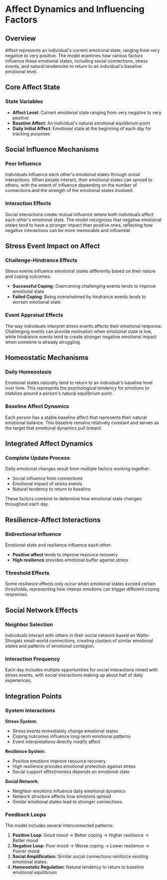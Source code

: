 # Affect Dynamics and Influencing Factors

## Overview

Affect represents an individual's current emotional state, ranging from very negative to very positive. The model examines how various factors influence these emotional states, including social connections, stress events, and natural tendencies to return to an individual's baseline emotional level.

## Core Affect State

### State Variables

- **Affect Level**: Current emotional state ranging from very negative to very positive
- **Baseline Affect**: An individual's natural emotional equilibrium point
- **Daily Initial Affect**: Emotional state at the beginning of each day for tracking purposes

## Social Influence Mechanisms

### Peer Influence

Individuals influence each other's emotional states through social interactions. When people interact, their emotional states can spread to others, with the extent of influence depending on the number of connections and the strength of the emotional states involved.

### Interaction Effects

Social interactions create mutual influence where both individuals affect each other's emotional state. The model recognizes that negative emotional states tend to have a stronger impact than positive ones, reflecting how negative interactions can be more memorable and influential.

## Stress Event Impact on Affect

### Challenge-Hindrance Effects

Stress events influence emotional states differently based on their nature and coping outcomes:

- **Successful Coping**: Overcoming challenging events tends to improve emotional state
- **Failed Coping**: Being overwhelmed by hindrance events tends to worsen emotional state

### Event Appraisal Effects

The way individuals interpret stress events affects their emotional response. Challenging events can provide motivation when emotional state is low, while hindrance events tend to create stronger negative emotional impact when someone is already struggling.

## Homeostatic Mechanisms

### Daily Homeostasis

Emotional states naturally tend to return to an individual's baseline level over time. This represents the psychological tendency for emotions to stabilize around a person's natural equilibrium point.

### Baseline Affect Dynamics

Each person has a stable baseline affect that represents their natural emotional balance. This baseline remains relatively constant and serves as the target that emotional dynamics pull toward.

## Integrated Affect Dynamics

### Complete Update Process

Daily emotional changes result from multiple factors working together:

- Social influence from connections
- Emotional impact of stress events
- Natural tendency to return to baseline

These factors combine to determine how emotional state changes throughout each day.

## Resilience-Affect Interactions

### Bidirectional Influence

Emotional state and resilience influence each other:

- **Positive affect** tends to improve resource recovery
- **High resilience** provides emotional buffer against stress

### Threshold Effects

Some resilience effects only occur when emotional states exceed certain thresholds, representing how intense emotions can trigger different coping responses.

## Social Network Effects

### Neighbor Selection

Individuals interact with others in their social network based on Watts-Strogatz small-world connections, creating clusters of similar emotional states and patterns of emotional contagion.

### Interaction Frequency

Each day includes multiple opportunities for social interactions mixed with stress events, with social interactions making up about half of daily experiences.

## Integration Points

### System Interactions

**Stress System**:
- Stress events immediately change emotional states
- Coping outcomes influence long-term emotional patterns
- Event interpretations directly modify affect

**Resilience System**:
- Positive emotions improve resource recovery
- High resilience provides emotional protection against stress
- Social support effectiveness depends on emotional state

**Social Network**:
- Neighbor emotions influence daily emotional dynamics
- Network structure affects how emotions spread
- Similar emotional states lead to stronger connections

### Feedback Loops

The model includes several interconnected patterns:

1. **Positive Loop**: Good mood → Better coping → Higher resilience → Better mood
2. **Negative Loop**: Poor mood → Worse coping → Lower resilience → Poorer mood
3. **Social Amplification**: Similar social connections reinforce existing emotional states
4. **Homeostatic Regulation**: Natural tendency to return to baseline emotional equilibrium